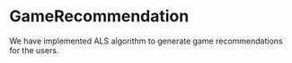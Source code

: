 # GameRecommendation
We have implemented ALS algorithm to generate game recommendations for the users.
